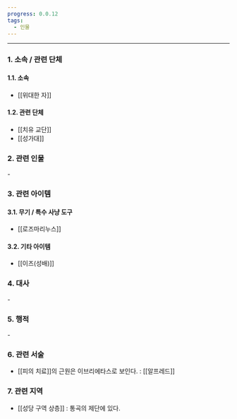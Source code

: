 ```yaml
---
progress: 0.0.12
tags:
  - 인물
---
```

---
### 1. 소속 / 관련 단체
#### 1.1. 소속
- [[위대한 자]]
#### 1.2. 관련 단체
- [[치유 교단]]
- [[성가대]]

### 2. 관련 인물
\-
### 3. 관련 아이템
#### 3.1. 무기 / 특수 사냥 도구
- [[로즈마리누스]]
#### 3.2. 기타 아이템
- [[이즈(성배)]]

### 4. 대사
\-
### 5. 행적
\-
### 6. 관련 서술
- [[피의 치료]]의 근원은 이브리에타스로 보인다. : [[알프레드]]

### 7. 관련 지역
- [[성당 구역 상층]] : 통곡의 제단에 있다.